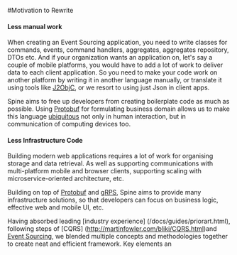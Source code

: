 #Motivation to Rewrite

#### Less manual work 
When creating an Event Sourcing application, you need to write classes for commands, events, command handlers, aggregates, aggregates repository, DTOs etc. 
And if your organization wants an application on, let's say a couple of mobile platforms, you would have to add a lot of work to deliver data to each client application. 
So you need to make your code work on another platform by writing it in another language manually, or translate it using tools like [J2ObjC](http://j2objc.org/), or we resort to using just Json in client apps.

Spine aims to free up developers from creating boilerplate code as much as possible. 
Using [Protobuf](https://developers.google.com/protocol-buffers/docs/overview) for formulating business domain allows us
 to make this language [ubiquitous](http://martinfowler.com/bliki/UbiquitousLanguage.html) not only in human interaction, but in communication of computing devices too.


#### Less Infrastructure Code
Building modern web applications requires a lot of work for organising storage and data retrieval. As well as supporting communications with multi-platform mobile and browser clients, supporting scaling with microservice-oriented architecture, etc. 

Building on top of [Protobuf](https://developers.google.com/protocol-buffers/docs/overview) and [gRPS](http://www.grpc.io/docs/), Spine aims to provide many infrastructure solutions, so that developers can focus on business logic, effective web and mobile UI, etc.


Having absorbed leading [industry experience] (/docs/guides/priorart.html), following steps of [CQRS] (http://martinfowler.com/bliki/CQRS.html)and [Event Sourcing](http://martinfowler.com/eaaDev/EventSourcing.html), we blended multiple concepts and methodologies together to create neat and efficient framework. Key elements an